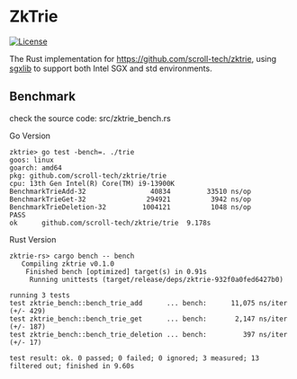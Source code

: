 # ZkTrie

[![License](https://img.shields.io/badge/license-Apache2-green.svg)](LICENSE)

The Rust implementation for https://github.com/scroll-tech/zktrie, using [sgxlib](https://github.com/automata-network/sgxlib) to support both Intel SGX and std environments.

## Benchmark

check the source code: src/zktrie_bench.rs

Go Version
```
zktrie> go test -bench=. ./trie
goos: linux
goarch: amd64
pkg: github.com/scroll-tech/zktrie/trie
cpu: 13th Gen Intel(R) Core(TM) i9-13900K
BenchmarkTrieAdd-32         	   40834	     33510 ns/op
BenchmarkTrieGet-32         	  294921	      3942 ns/op
BenchmarkTrieDeletion-32    	 1004121	      1048 ns/op
PASS
ok  	github.com/scroll-tech/zktrie/trie	9.178s
```

Rust Version
```
zktrie-rs> cargo bench -- bench
   Compiling zktrie v0.1.0
    Finished bench [optimized] target(s) in 0.91s
     Running unittests (target/release/deps/zktrie-932f0a0fed6427b0)

running 3 tests
test zktrie_bench::bench_trie_add      ... bench:      11,075 ns/iter (+/- 429)
test zktrie_bench::bench_trie_get      ... bench:       2,147 ns/iter (+/- 187)
test zktrie_bench::bench_trie_deletion ... bench:         397 ns/iter (+/- 17)

test result: ok. 0 passed; 0 failed; 0 ignored; 3 measured; 13 filtered out; finished in 9.60s
```
